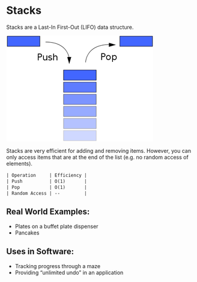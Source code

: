 # Stacks

Stacks are a Last-In First-Out (LIFO) data structure.

![Stack example from Rose-Hulman](rose-hulman-stack.png)

Stacks are very efficient for adding and removing items.  However, you can only access items that are at the end of the list (e.g. no random access of elements).

    | Operation     | Efficiency |
    | Push          | O(1)       |
    | Pop           | O(1)       |
    | Random Access | --         |

## Real World Examples:

* Plates on a buffet plate dispenser
* Pancakes

## Uses in Software:

* Tracking progress through a maze
* Providing “unlimited undo” in an application
